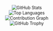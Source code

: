 <p align="center">
  <img src="https://github-readme-stats-theta-six-27.vercel.app/api?username=eldin90&count_private=true&show_icons=true&theme=radical&hide_border=true" alt="GitHub Stats" />
  <br>
  <img src="https://github-readme-stats-theta-six-27.vercel.app/api/top-langs/?username=eldin90&layout=compact&langs_count=10&theme=radical&hide_border=true" alt="Top Languages" />
  <br>
  <img src="https://github-readme-activity-graph.vercel.app/graph?username=eldin90&theme=redical&hide_border=true" alt="Contribution Graph" />
  <br>
  <img src="https://github-profile-trophy.vercel.app/?username=eldin90&theme=radical&margin-w=15" alt="GitHub Trophy" />
</p>

